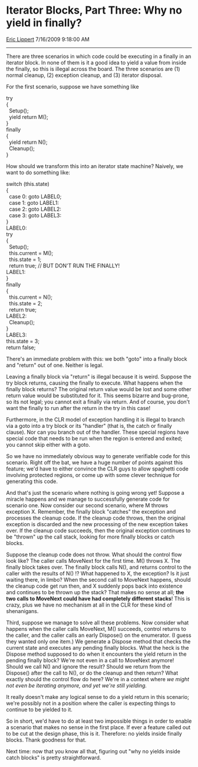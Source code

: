 # Iterator Blocks, Part Three: Why no yield in finally?

[Eric Lippert](https://social.msdn.microsoft.com/profile/Eric%20Lippert) 7/16/2009 9:18:00 AM

-----

There are three scenarios in which code could be executing in a finally in an iterator block. In none of them is it a good idea to yield a value from inside the finally, so this is illegal across the board. The three scenarios are (1) normal cleanup, (2) exception cleanup, and (3) iterator disposal.

For the first scenario, suppose we have something like

 

try  
{  
  Setup();  
  yield return M();  
}  
finally  
{  
  yield return N();  
  Cleanup();  
}

How should we transform this into an iterator state machine? Naively, we want to do something like:

 

switch (this.state)  
{  
  case 0: goto LABEL0;  
  case 1: goto LABEL1:  
  case 2: goto LABEL2:  
  case 3: goto LABEL3:  
}  
LABEL0:  
try  
{  
  Setup();  
  this.current = M();  
  this.state = 1;  
  return true; // BUT DON'T RUN THE FINALLY\!  
LABEL1:  
}  
finally  
{  
  this.current = N();  
  this.state = 2;  
  return true;  
LABEL2:  
  Cleanup();  
}  
LABEL3:  
this.state = 3;  
return false;  

There's an immediate problem with this: we both "goto" into a finally block and "return" out of one. Neither is legal.

Leaving a finally block via "return" is illegal because it is weird. Suppose the try block returns, causing the finally to execute. What happens when the finally block returns? The original return value would be lost and some other return value would be substituted for it. This seems bizarre and bug-prone, so its not legal; you cannot exit a finally via return. And of course, you don't want the finally to run after the return in the try in this case\!

Furthermore, in the CLR model of exception handling it is illegal to branch via a goto into a try block or its "handler" (that is, the catch or finally clause). Nor can you branch out of the handler. These special regions have special code that needs to be run when the region is entered and exited; you cannot skip either with a goto.

So we have no immediately obvious way to generate verifiable code for this scenario. Right off the bat, we have a huge number of points against this feature; we'd have to either convince the CLR guys to allow spaghetti code involving protected regions, or come up with some clever technique for generating this code.

And that's just the scenario where nothing is going wrong yet\! Suppose a miracle happens and we manage to successfully generate code for scenario one. Now consider our second scenario, where M throws exception X. Remember, the finally block "catches" the exception and processes the cleanup code. If the cleanup code throws, then the original exception is discarded and the new processing of the new exception takes over. If the cleanup code succeeds, then the original exception continues to be "thrown" up the call stack, looking for more finally blocks or catch blocks.

Suppose the cleanup code does not throw. What should the control flow look like? The caller calls MoveNext for the first time. M() throws X. The finally block takes over. The finally block calls N(), and returns control to the caller with the results of N() \!? What happened to X, the exception? Is it just waiting there, in limbo? When the second call to MoveNext happens, should the cleanup code get run then, and X suddenly pops back into existence and continues to be thrown up the stack? That makes no sense at all; **the two calls to MoveNext could have had completely different stacks**\! This is crazy, plus we have no mechanism at all in the CLR for these kind of shenanigans.

Third, suppose we manage to solve all these problems. Now consider what happens when the caller calls MoveNext, M() succeeds, control returns to the caller, and the caller calls an early Dispose() on the enumerator. (I guess they wanted only one item.) We generate a Dispose method that checks the current state and executes any pending finally blocks. What the heck is the Dispose method supposed to do when it encounters the yield return in the pending finally block? We're not even in a call to MoveNext anymore\! Should we call N() and ignore the result? Should we return from the Dispose() after the call to N(), or do the cleanup and then return? What exactly should the control flow do here? We're in a context where *we might not even be iterating anymore, and yet we're still yielding.*

It really doesn't make any logical sense to do a yield return in this scenario; we're possibly not in a position where the caller is expecting things to continue to be yielded to it.

So in short, we'd have to do at least two impossible things in order to enable a scenario that makes no sense in the first place. If ever a feature called out to be cut at the design phase, this is it. Therefore: no yields inside finally blocks. Thank goodness for that.

Next time: now that you know all that, figuring out "why no yields inside catch blocks" is pretty straightforward.

